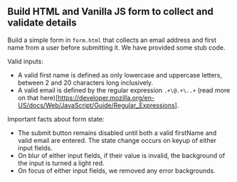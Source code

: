 ## Build HTML and Vanilla JS form to collect and validate details

Build a simple form in `form.html` that collects an email address and first name from a user before submitting it. We have provided some stub code.

Valid inputs:
 * A valid first name is defined as only lowercase and uppercase letters, between 2 and 20 characters long inclusively.
 * A valid email is defined by the regular expression `.+\@.+\..+` (read more on that here)[https://developer.mozilla.org/en-US/docs/Web/JavaScript/Guide/Regular_Expressions].

Important facts about form state:
 * The submit button remains disabled until both a valid firstName and valid email are entered. The state change occurs on keyup of either input fields.
 * On blur of either input fields, if their value is invalid, the background of the input is turned a light red.
 * On focus of either input fields, we removed any error backgrounds.
